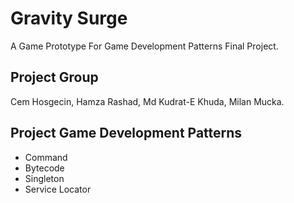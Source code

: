 # Gravity Surge

A Game Prototype For Game Development Patterns Final Project.

## Project Group
Cem Hosgecin, Hamza Rashad, Md Kudrat-E Khuda, Milan Mucka.

## Project Game Development Patterns
* Command
* Bytecode
* Singleton
* Service Locator
